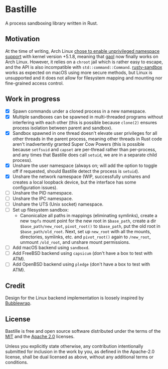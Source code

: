 # Bastille

A process sandboxing library written in Rust.

## Motivation

At the time of writing, Arch Linux [chose to enable unprivileged namespace
support][arch] with kernel version +5.1.8, meaning that [gaol] now finally works
on Arch Linux. However, it relies on a `chroot` jail which is rather easy to
escape, and the API is also incompatible with `std::command::Command`.
[rusty-sandbox] works as expected on macOS using more secure methods, but Linux
is unsupported and it does not allow for filesystem mapping and mounting nor
fine-grained access control.

[gaol]: https://crates.io/crates/gaol
[arch]: https://bbs.archlinux.org/viewtopic.php?id=247016
[rusty-sandbox]: https://crates.io/crates/rusty-sandbox

## Work in progress

- [x] Spawn commands under a cloned process in a new namespace.
- [x] Multiple sandboxes can be spawned in multi-threaded programs without
      interfering with each other (this is possible because `clone(2)` ensures
      process isolation between parent and sandbox).
- [x] Sandbox spawned in one thread doesn't elevate user privileges for all
      other threads in the parent process, meaning other threads in Rust code
      aren't inadvertently granted Super Cow Powers (this is possible because
      `setfsuid` and `capset` are per-thread rather than per-process, and any
      times that Bastille does call `setuid`, we are in a separate child
      process).
- [x] Unshare the user namespace (always on; will add the option to toggle
      off if requested, should Bastille detect the process is `setuid`).
- [x] Unshare the network namespace (WIP, successfully unshares and creates a
      local loopback device, but the interface has some configuration issues).
- [ ] Unshare the PID namespace.
- [ ] Unshare the IPC namespace.
- [ ] Unshare the UTS (Unix socket) namespace.
- [ ] Set up filesystem sandbox:
  * Canonicalize all paths in mappings (eliminating symlinks), create a new
    `tmpfs` mount point for the new root in `$base_path`, create a dir
    `$base_path/new_root`, `pivot_root()` to `$base_path`, put the old root in
    `$base_path/old_root`. Next, set up `new_root` with all the mounts,
    directories, symlinks, etc. and `pivot_root()` again to `/new_root`,
    unmount `/old_root`, and unshare mount permissions.
- [ ] Add macOS backend using `sandboxd`.
- [ ] Add FreeBSD backend using `capsicum` (don't have a box to test with ATM).
- [ ] Add OpenBSD backend using `pledge` (don't have a box to test with ATM).

## Credit

Design for the Linux backend implementation is loosely inspired by [Bubblewrap].

[Bubblewrap]: https://github.com/containers/bubblewrap

## License

Bastille is free and open source software distributed under the terms of the
[MIT](./LICENSE-MIT) and the [Apache 2.0](./LICENSE-APACHE) licenses.

Unless you explicitly state otherwise, any contribution intentionally submitted
for inclusion in the work by you, as defined in the Apache-2.0 license, shall be
dual licensed as above, without any additional terms or conditions.
